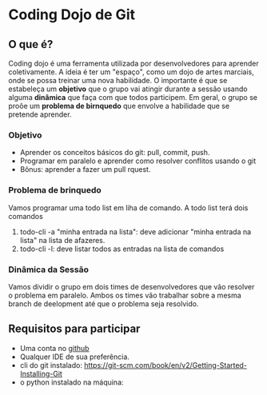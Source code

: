 Coding Dojo de Git
===

## O que é?

Coding dojo é uma ferramenta utilizada por desenvolvedores para aprender coletivamente. A ideia é ter um "espaço", como um dojo de artes marciais, onde se possa treinar uma nova habilidade. O importante é que se estabeleça um **objetivo** que o grupo vai atingir durante a sessão usando alguma **dinâmica** que faça com que todos participem. Em geral, o grupo se proôe um **problema de birnquedo** que envolve a habilidade que se pretende aprender. 

### Objetivo

* Aprender os conceitos básicos do git: pull, commit, push. 
* Programar em paralelo e aprender como resolver conflitos usando o git
* Bônus: aprender a fazer um pull rquest.

### Problema de brinquedo

Vamos programar uma todo list em liha de comando. A todo list terá dois comandos

1. todo-cli -a "minha entrada na lista": deve adicionar "minha entrada na lista" na lista de afazeres.
2. todo-cli -l: deve listar todos as entradas na lista de comandos

### Dinâmica da Sessão 

Vamos dividir o grupo em dois times de desenvolvedores que vão resolver o problema em paralelo. Ambos os times vão trabalhar sobre a mesma branch de deelopment até que o problema seja resolvido. 

## Requisitos para participar

* Uma conta no [github](https://github.com)
* Qualquer IDE de sua preferência.
* cli do git instalado: https://git-scm.com/book/en/v2/Getting-Started-Installing-Git
* o python instalado na máquina: 

